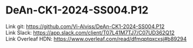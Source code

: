 # DeAn-CK1-2024-SS004.P12

Link git: https://github.com/Vi-Alviss/DeAn-CK1-2024-SS004.P12  
Link Slack: https://app.slack.com/client/T07L41M7TJ7/C07UD362Q12  
Link Overleaf HDN: https://www.overleaf.com/read/dfmqptqxcxsj#b89294
